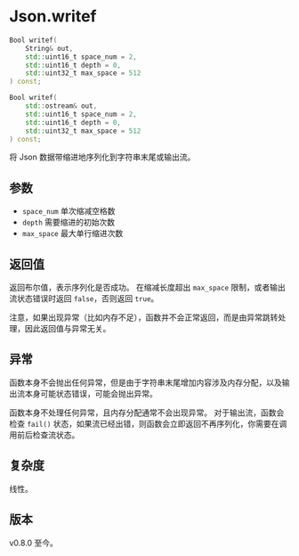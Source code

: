 # **Json.writef**

```cpp
Bool writef(
    String& out,
    std::uint16_t space_num = 2,
    std::uint16_t depth = 0,
    std::uint32_t max_space = 512
) const;

Bool writef(
    std::ostream& out, 
    std::uint16_t space_num = 2,
    std::uint16_t depth = 0,
    std::uint32_t max_space = 512
) const;
```


将 Json 数据带缩进地序列化到字符串末尾或输出流。

## 参数

- `space_num` 单次缩减空格数
- `depth` 需要缩进的初始次数
- `max_space` 最大单行缩进次数

## 返回值

返回布尔值，表示序列化是否成功。
在缩减长度超出 `max_space` 限制，或者输出流状态错误时返回 `false`，否则返回 `true`。

注意，如果出现异常（比如内存不足），函数并不会正常返回，而是由异常跳转处理，因此返回值与异常无关。

## 异常

函数本身不会抛出任何异常，但是由于字符串末尾增加内容涉及内存分配，以及输出流本身可能状态错误，可能会抛出异常。

函数本身不处理任何异常，且内存分配通常不会出现异常。
对于输出流，函数会检查 `fail()` 状态，如果流已经出错，则函数会立即返回不再序列化，你需要在调用前后检查流状态。

## 复杂度

线性。

## 版本

v0.8.0 至今。
